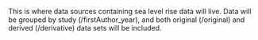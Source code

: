 This is where data sources containing sea level rise data will live. 
Data will be grouped by study 
(/firstAuthor_year), and both original (/original) and derived (/derivative) data sets will be included.

